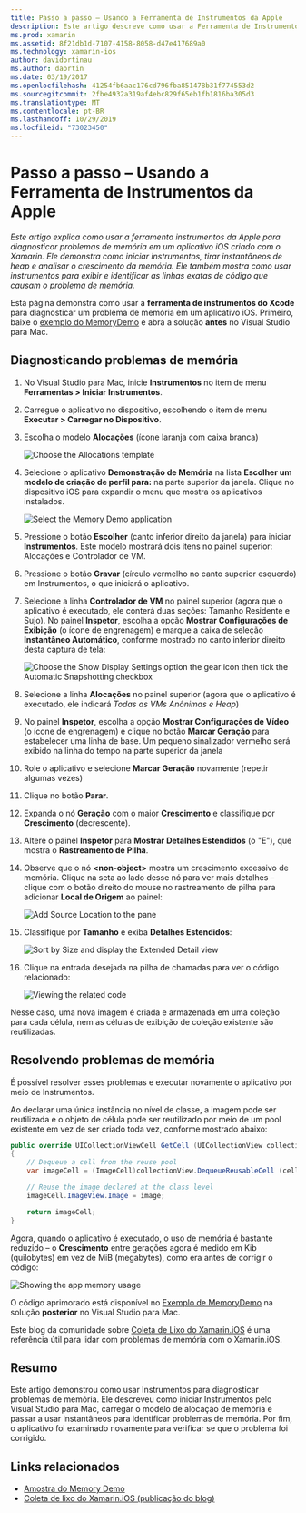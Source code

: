 ```yaml
---
title: Passo a passo – Usando a Ferramenta de Instrumentos da Apple
description: Este artigo descreve como usar a Ferramenta de Instrumentos da Apple para diagnosticar problemas de memória em um aplicativo iOS criado com o Xamarin. Demonstra como iniciar o Instruments, tirar instantâneos do heap, analisar o aumento da memória e muito mais.
ms.prod: xamarin
ms.assetid: 8f21db1d-7107-4158-8058-d47e417689a0
ms.technology: xamarin-ios
author: davidortinau
ms.author: daortin
ms.date: 03/19/2017
ms.openlocfilehash: 41254fb6aac176cd796fba851478b31f774553d2
ms.sourcegitcommit: 2fbe4932a319af4ebc829f65eb1fb1816ba305d3
ms.translationtype: MT
ms.contentlocale: pt-BR
ms.lasthandoff: 10/29/2019
ms.locfileid: "73023450"
---
```

# <a name="walkthrough---using-apples-instruments-tool"></a>Passo a passo – Usando a Ferramenta de Instrumentos da Apple

_Este artigo explica como usar a ferramenta instrumentos da Apple para diagnosticar problemas de memória em um aplicativo iOS criado com o Xamarin. Ele demonstra como iniciar instrumentos, tirar instantâneos de heap e analisar o crescimento da memória. Ele também mostra como usar instrumentos para exibir e identificar as linhas exatas de código que causam o problema de memória._

Esta página demonstra como usar a **ferramenta de instrumentos do Xcode** para diagnosticar um problema de memória em um aplicativo iOS.
Primeiro, baixe o [exemplo do MemoryDemo](https://docs.microsoft.com/samples/xamarin/ios-samples/profiling-memorydemo) e abra a solução **antes** no Visual Studio para Mac.

## <a name="diagnosing-the-memory-issues"></a>Diagnosticando problemas de memória

1. No Visual Studio para Mac, inicie **Instrumentos** no item de menu **Ferramentas > Iniciar Instrumentos**.
2. Carregue o aplicativo no dispositivo, escolhendo o item de menu **Executar > Carregar no Dispositivo**.
3. Escolha o modelo **Alocações** (ícone laranja com caixa branca)

    ![](walkthrough-apples-instrument-images/00-allocations-tempate.png "Choose the Allocations template")

4. Selecione o aplicativo **Demonstração de Memória** na lista **Escolher um modelo de criação de perfil para:** na parte superior da janela. Clique no dispositivo iOS para expandir o menu que mostra os aplicativos instalados.

    ![](walkthrough-apples-instrument-images/01-mem-demo.png "Select the Memory Demo application")

5. Pressione o botão **Escolher** (canto inferior direito da janela) para iniciar **Instrumentos**. Este modelo mostrará dois itens no painel superior: Alocações e Controlador de VM.

6. Pressione o botão **Gravar** (círculo vermelho no canto superior esquerdo) em Instrumentos, o que iniciará o aplicativo.

7. Selecione a linha **Controlador de VM** no painel superior (agora que o aplicativo é executado, ele conterá duas seções: Tamanho Residente e Sujo). No painel **Inspetor**, escolha a opção **Mostrar Configurações de Exibição** (o ícone de engrenagem) e marque a caixa de seleção **Instantâneo Automático**, conforme mostrado no canto inferior direito desta captura de tela:

    ![](walkthrough-apples-instrument-images/02-auto-snapshot.png "Choose the Show Display Settings option the gear icon then tick the Automatic Snapshotting checkbox")

8. Selecione a linha **Alocações** no painel superior (agora que o aplicativo é executado, ele indicará *Todas as VMs Anônimas e Heap*)
9. No painel **Inspetor**, escolha a opção **Mostrar Configurações de Vídeo** (o ícone de engrenagem) e clique no botão **Marcar Geração** para estabelecer uma linha de base. Um pequeno sinalizador vermelho será exibido na linha do tempo na parte superior da janela
10. Role o aplicativo e selecione **Marcar Geração** novamente (repetir algumas vezes)
11. Clique no botão **Parar**.
12. Expanda o nó **Geração** com o maior **Crescimento** e classifique por **Crescimento** (decrescente).
13. Altere o painel **Inspetor** para **Mostrar Detalhes Estendidos** (o "E"), que mostra o **Rastreamento de Pilha**.

14. Observe que o nó **&lt;non-object>** mostra um crescimento excessivo de memória. Clique na seta ao lado desse nó para ver mais detalhes – clique com o botão direito do mouse no rastreamento de pilha para adicionar **Local de Origem** ao painel:

    ![](walkthrough-apples-instrument-images/03-mem-growth.png "Add Source Location to the pane")

15. Classifique por **Tamanho** e exiba **Detalhes Estendidos**:

    ![](walkthrough-apples-instrument-images/04-extended-detail.png "Sort by Size and display the  Extended Detail view")

16. Clique na entrada desejada na pilha de chamadas para ver o código relacionado:

    ![](walkthrough-apples-instrument-images/05-related-code.png "Viewing the related code")

Nesse caso, uma nova imagem é criada e armazenada em uma coleção para cada célula, nem as células de exibição de coleção existente são reutilizadas.

## <a name="resolving-the-memory-issues"></a>Resolvendo problemas de memória

É possível resolver esses problemas e executar novamente o aplicativo por meio de Instrumentos.

Ao declarar uma única instância no nível de classe, a imagem pode ser reutilizada e o objeto de célula pode ser reutilizado por meio de um pool existente em vez de ser criado toda vez, conforme mostrado abaixo:

```csharp
public override UICollectionViewCell GetCell (UICollectionView collectionView, NSIndexPath indexPath)
{
    // Dequeue a cell from the reuse pool
    var imageCell = (ImageCell)collectionView.DequeueReusableCell (cellId, indexPath);

    // Reuse the image declared at the class level
    imageCell.ImageView.Image = image;

    return imageCell;
}
```

Agora, quando o aplicativo é executado, o uso de memória é bastante reduzido – o **Crescimento** entre gerações agora é medido em Kib (quilobytes) em vez de MiB (megabytes), como era antes de corrigir o código:

![](walkthrough-apples-instrument-images/06-reduced-memory.png "Showing the app memory usage")

O código aprimorado está disponível no [Exemplo de MemoryDemo](https://docs.microsoft.com/samples/xamarin/ios-samples/profiling-memorydemo) na solução **posterior** no Visual Studio para Mac.

Este blog da comunidade sobre [Coleta de Lixo do Xamarin.iOS](https://c-sharx.net/2015-04-27-xamarin-ios-the-garbage-collector-and-me/) é uma referência útil para lidar com problemas de memória com o Xamarin.iOS.

## <a name="summary"></a>Resumo

Este artigo demonstrou como usar Instrumentos para diagnosticar problemas de memória.
Ele descreveu como iniciar Instrumentos pelo Visual Studio para Mac, carregar o modelo de alocação de memória e passar a usar instantâneos para identificar problemas de memória.
Por fim, o aplicativo foi examinado novamente para verificar se que o problema foi corrigido.

## <a name="related-links"></a>Links relacionados

- [Amostra do Memory Demo](https://docs.microsoft.com/samples/xamarin/ios-samples/profiling-memorydemo)
- [Coleta de lixo do Xamarin.iOS (publicação do blog)](https://c-sharx.net/2015-04-27-xamarin-ios-the-garbage-collector-and-me/)
